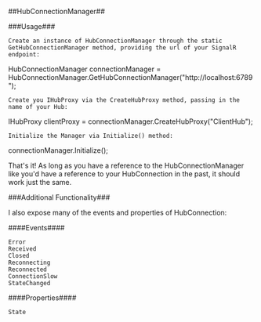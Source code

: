 ##HubConnectionManager##

###Usage###

    Create an instance of HubConnectionManager through the static GetHubConnectionManager method, providing the url of your SignalR endpoint:

HubConnectionManager connectionManager = HubConnectionManager.GetHubConnectionManager("http://localhost:6789");

    Create you IHubProxy via the CreateHubProxy method, passing in the name of your Hub:

IHubProxy clientProxy = connectionManager.CreateHubProxy("ClientHub");

    Initialize the Manager via Initialize() method:

connectionManager.Initialize();

That's it! As long as you have a reference to the HubConnectionManager like you'd have a reference to your HubConnection in the past, it should work just the same.

###Additional Functionality###

I also expose many of the events and properties of HubConnection:

####Events####

    Error
    Received
    Closed
    Reconnecting
    Reconnected
    ConnectionSlow
    StateChanged

####Properties####

    State